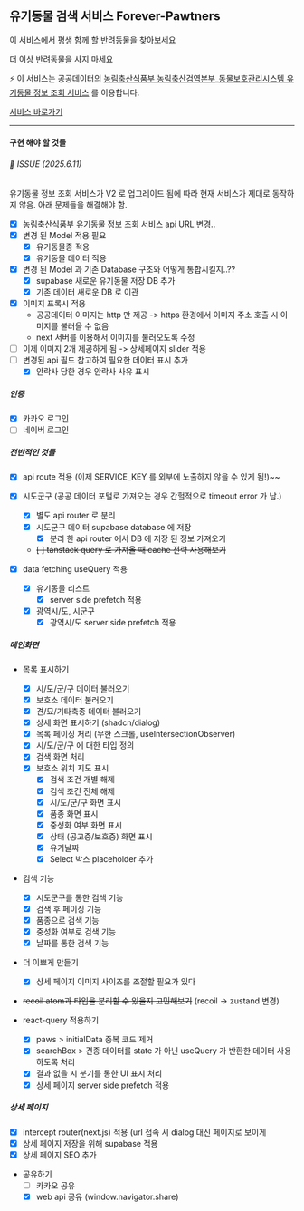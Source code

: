 ## 유기동물 검색 서비스 Forever-Pawtners

이 서비스에서 평생 함께 할 반려동물을 찾아보세요

더 이상 반려동물을 사지 마세요

⚡️ 이 서비스는
공공데이터의 [농림축산식품부 농림축산검역본부\_동물보호관리시스템 유기동물 정보 조회 서비스](https://www.data.go.kr/tcs/dss/selectApiDataDetailView.do?publicDataPk=15098931)
를 이용합니다.

[서비스 바로가기](https://forever-pawtners.vercel.app)

---

#### 구현 해야 할 것들

###### 🤯 ISSUE (2025.6.11)

유기동물 정보 조회 서비스가 V2 로 업그레이드 됨에 따라 현재 서비스가 제대로 동작하지 않음.
아래 문제들을 해결해야 함.

- [x] 농림축산식품부 유기동물 정보 조회 서비스 api URL 변경..
- [x] 변경 된 Model 적용 필요
  - [x] 유기동물종 적용
  - [x] 유기동물 데이터 적용
- [x] 변경 된 Model 과 기존 Database 구조와 어떻게 통합시킬지..??
  - [x] supabase 새로운 유기동물 저장 DB 추가
  - [x] 기존 데이터 새로운 DB 로 이관
- [x] 이미지 프록시 적용
  - 공공데이터 이미지는 http 만 제공 -> https 환경에서 이미지 주소 호출 시 이미지를 불러올 수 없음
  - next 서버를 이용해서 이미지를 불러오도록 수정
- [ ] 이제 이미지 2개 제공하게 됨 -> 상세페이지 slider 적용
- [ ] 변경된 api 필드 참고하여 필요한 데이터 표시 추가
  - [x] 안락사 당한 경우 안락사 사유 표시

##### 인증

- [x] 카카오 로그인
- [ ] 네이버 로그인

##### 전반적인 것들

- [x] api route 적용 (이제 SERVICE_KEY 를 외부에 노출하지 않을 수 있게 됨!)~~
- [x] 시도군구 (공공 데이터 포털로 가져오는 경우 간헐적으로 timeout error 가 남.)

  - [x] 별도 api router 로 분리
  - [x] 시도군구 데이터 supabase database 에 저장
    - [x] 분리 한 api router 에서 DB 에 저장 된 정보 가져오기
  - ~~[ ] tanstack query 로 가져올 때 cache 전략 사용해보기~~

- [x] data fetching useQuery 적용
  - [x] 유기동물 리스트
    - [x] server side prefetch 적용
  - [x] 광역시/도, 시군구
    - [x] 광역시/도 server side prefetch 적용

##### 메인화면

- 목록 표시하기

  - [x] 시/도/군/구 데이터 불러오기
  - [x] 보호소 데이터 불러오기
  - [x] 견/묘/기타축종 데이터 불러오기
  - [x] 상세 화면 표시하기 (shadcn/dialog)
  - [x] 목록 페이징 처리 (무한 스크롤, useIntersectionObserver)
  - [x] 시/도/군/구 에 대한 타입 정의
  - [x] 검색 화면 처리
  - [x] 보호소 위치 지도 표시
    - [x] 검색 조건 개별 해제
    - [x] 검색 조건 전체 해제
    - [x] 시/도/군/구 화면 표시
    - [x] 품종 화면 표시
    - [x] 중성화 여부 화면 표시
    - [x] 상태 (공고중/보호중) 화면 표시
    - [x] 유기날짜
    - [x] Select 박스 placeholder 추가

- 검색 기능

  - [x] 시도군구를 통한 검색 기능
  - [x] 검색 후 페이징 기능
  - [x] 품종으로 검색 기능
  - [x] 중성화 여부로 검색 기능
  - [x] 날짜를 통한 검색 기능

- 더 이쁘게 만들기

  - [x] 상세 페이지 이미지 사이즈를 조절할 필요가 있다

- ~~recoil atom과 타입을 분리할 수 있을지 고민해보기~~ (recoil -> zustand 변경)
- react-query 적용하기
  - [x] paws > initialData 중복 코드 제거
  - [x] searchBox > 견종 데이터를 state 가 아닌 useQuery 가 반환한 데이터 사용하도록 처리
  - [x] 결과 없을 시 분기를 통한 UI 표시 처리
  - [x] 상세 페이지 server side prefetch 적용

##### 상세 페이지

- [x] intercept router(next.js) 적용 (url 접속 시 dialog 대신 페이지로 보이게
- [x] 상세 페이지 저장을 위해 supabase 적용
- [x] 상세 페이지 SEO 추가
- 공유하기
  - [ ] 카카오 공유
  - [x] web api 공유 (window.navigator.share)
